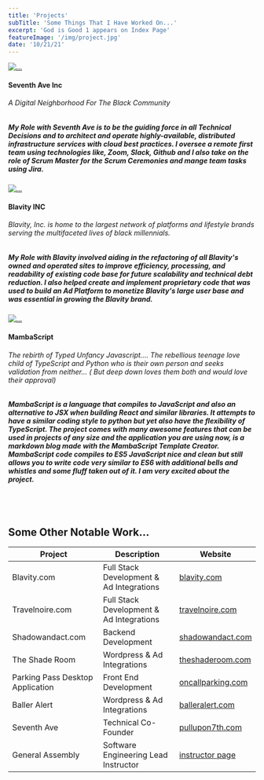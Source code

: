 ```yaml
---
title: 'Projects'
subTitle: 'Some Things That I Have Worked On...'
excerpt: 'God is Good 1 appears on Index Page'
featureImage: '/img/project.jpg'
date: '10/21/21'
---
```


<div class="card">
  <div class="card-header">
    <div class="card-img-container">
      <a href="#pablo"><img class="card-img" src="/img/7thave.png" alt="..."></a>
    </div>
  <div class="card-body">
    <h4 class="card-title">Seventh Ave Inc</h4>
    <div>
      <h6 class="card-title">A Digital Neighborhood For The Black Community</h6>
    </div>
<h5 class="container mx-auto">My Role with Seventh Ave is to be the guiding force in all Technical Decisions and to architect and operate highly-available, distributed infrastructure services with cloud best practices. I oversee a remote first team using technologies like, Zoom, Slack, Github and I also take on the role of Scrum Master for the Scrum Ceremonies and mange team tasks using Jira.
</h5>
</div>
</div>
</div>

<div class="card">
  <div class="card-header">
    <div class="card-img-container">
      <a href="#pablo"><img class="card-img" src="/img/blavity.png" alt="..."></a>
    </div>
  <div class="card-body">
    <h4 class="card-title">Blavity INC</h4>
    <div>
      <h6 class="card-title">Blavity, Inc. is home to the largest network of platforms and lifestyle brands serving the multifaceted lives of black millennials.</h6>
    </div>
<h5 class="container mx-auto">My Role with Blavity involved aiding in the refactoring of all Blavity's owned and operated sites to improve efficiency, processing, and readability of existing code base for future scalability and technical debt reduction. I also helped create and implement proprietary code that was used to build an Ad Platform to monetize Blavity's large user base and was essential in growing the Blavity brand.
</h5>
</div>
</div>
</div>

<div class="card">
  <div class="card-header">
    <div class="card-img-container">
      <a href="#pablo"><img class="card-img" src="/img/mamba.gif" alt="..."></a>
    </div>
  <div class="card-body">
    <h4 class="card-title">MambaScript</h4>
    <div>
      <h6 class="card-title"> The rebirth of Typed Unfancy Javascript.... The rebellious teenage love child of TypeScript and Python who is their own person and seeks validation from neither... ( But deep down loves them both and would love their approval)</h6>
    </div>
<h5 class="container mx-auto">MambaScript is a language that compiles to JavaScript and also an alternative to JSX when building React and similar libraries. It attempts to have a similar coding style to python but yet also have the flexibility of TypeScript. The project comes with many awesome features that can be used in projects of any size and the application you are using now, is a markdown blog made with the MambaScript Template Creator. MambaScript code compiles to ES5 JavaScript nice and clean but still allows you to write code very similar to ES6 with additional bells and whistles and some fluff taken out of it. I am very excited about the project.
</h5>
</div>
</div>
</div>
<br>
<br>


## Some Other Notable Work...


| Project | Description | Website |
| ------------------ | ------------------------------------------ |  --------------------- |
| Blavity.com | Full Stack Development & Ad Integrations | [blavity.com](https://blavity.com)|
| Travelnoire.com | Full Stack Development & Ad Integrations | [travelnoire.com](https://travelnoire.com)|
| Shadowandact.com | Backend Development | [shadowandact.com](https://shadowandact.com)|
| The Shade Room | Wordpress & Ad Integrations | [theshaderoom.com](https://theshaderoom.com)|
| Parking Pass Desktop Application | Front End Development | [oncallparking.com](https://www.oncallparking.com/)|
| Baller Alert | Wordpress & Ad Integrations | [balleralert.com](https://balleralert.com)|
| Seventh Ave | Technical Co-Founder| [pullupon7th.com](https://pullupon7th.com)|
| General Assembly | Software Engineering Lead Instructor| [instructor page](https://generalassemb.ly/instructors/arthur-m-bernier-jr/21139)|
